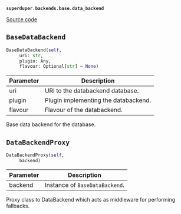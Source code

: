**`superduper.backends.base.data_backend`** 

[Source code](https://github.com/superduper-io/superduper/blob/main/superduper/backends/base/data_backend.py)

## `BaseDataBackend` 

```python
BaseDataBackend(self,
     uri: str,
     plugin: Any,
     flavour: Optional[str] = None)
```
| Parameter | Description |
|-----------|-------------|
| uri | URI to the databackend database. |
| plugin | Plugin implementing the databackend. |
| flavour | Flavour of the databackend. |

Base data backend for the database.

## `DataBackendProxy` 

```python
DataBackendProxy(self,
     backend)
```
| Parameter | Description |
|-----------|-------------|
| backend | Instance of `BaseDataBackend`. |

Proxy class to DataBackend which acts as middleware for performing fallbacks.

